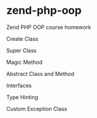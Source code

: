 # zend-php-oop
Zend PHP OOP course homework

Create Class

Super Class

Magic Method

Abstract Class and Method

Interfaces

Type Hinting

Custom Exception Class
